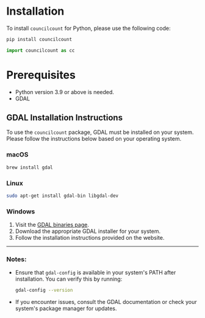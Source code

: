 # Installation

To install `councilcount` for Python, please use the following code:

``` bash
pip install councilcount
```

``` python
import councilcount as cc
```

# Prerequisites

- Python version 3.9 or above is needed.
- GDAL

## GDAL Installation Instructions

To use the `councilcount` package, GDAL must be installed on your system. Please follow the instructions below based on your operating system.

### macOS
```bash
brew install gdal
```

### Linux
```bash
sudo apt-get install gdal-bin libgdal-dev
```

### Windows
1. Visit the [GDAL binaries page](https://www.gisinternals.com/release.php).
2. Download the appropriate GDAL installer for your system.
3. Follow the installation instructions provided on the website.

---

### Notes:
- Ensure that `gdal-config` is available in your system's PATH after installation. You can verify this by running:

  ```bash
  gdal-config --version
  ```
- If you encounter issues, consult the GDAL documentation or check your system's package manager for updates.


